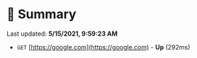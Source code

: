 # 📖 Summary
Last updated: **5/15/2021, 9:59:23 AM**

- `GET` [https://google.com](https://google.com) - **Up** (292ms)
